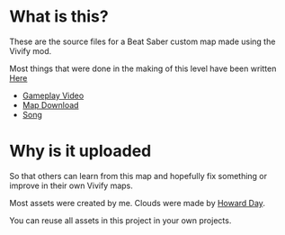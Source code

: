 # What is this?
These are the source files for a Beat Saber custom map made using the Vivify mod.

Most things that were done in the making of this level have been written [Here](https://pooyahaghi.ir/en/2025/07/14/making-a-vivify-beat-saber-level/)

- [Gameplay Video](https://www.youtube.com/watch?v=qHUIxecySLA)
- [Map Download](https://beatsaver.com/maps/48c03)
- [Song](https://www.youtube.com/watch?v=Dkm4QM2AsZ8)

# Why is it uploaded
So that others can learn from this map and hopefully fix something or improve in their own Vivify maps.

Most assets were created by me. Clouds were made by [Howard Day](https://www.youtube.com/watch?v=BQcjsW8ldkw).

You can reuse all assets in this project in your own projects.
